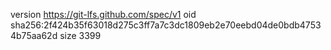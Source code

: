 version https://git-lfs.github.com/spec/v1
oid sha256:2f424b35f63018d275c3ff7a7c3dc1809eb2e70eebd04de0bdb47534b75aa62d
size 3399

